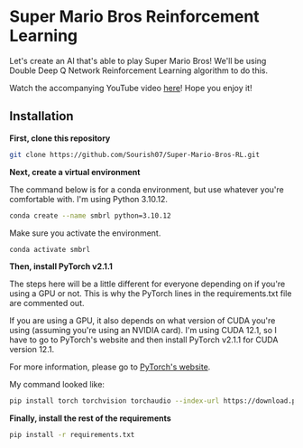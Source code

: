 # Super Mario Bros Reinforcement Learning

Let's create an AI that's able to play Super Mario Bros! We'll be using Double Deep Q Network Reinforcement Learning algorithm to do this.

Watch the accompanying YouTube video [here](https://youtu.be/_gmQZToTMac)! Hope you enjoy it!

## Installation

**First, clone this repository**

```bash
git clone https://github.com/Sourish07/Super-Mario-Bros-RL.git
```

**Next, create a virtual environment**

The command below is for a conda environment, but use whatever you're comfortable with. I'm using Python 3.10.12.

```bash
conda create --name smbrl python=3.10.12
```

Make sure you activate the environment.

```bash
conda activate smbrl
```

**Then, install PyTorch v2.1.1**

The steps here will be a little different for everyone depending on if you're using a GPU or not. This is why the PyTorch lines in the requirements.txt file are commented out.

If you are using a GPU, it also depends on what version of CUDA you're using (assuming you're using an NVIDIA card). I'm using CUDA 12.1, so I have to go to PyTorch's website and then install PyTorch v2.1.1 for CUDA version 12.1.

For more information, please go to [PyTorch's website](https://pytorch.org/get-started/locally/).

My command looked like:

```bash
pip install torch torchvision torchaudio --index-url https://download.pytorch.org/whl/cu121
```

**Finally, install the rest of the requirements**

```bash
pip install -r requirements.txt
```
